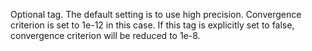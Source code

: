 Optional tag. The default setting is to use high precision. Convergence criterion is set to 1e-12 in this case. If this tag is explicitly set to false, convergence criterion will be reduced to 1e-8.

